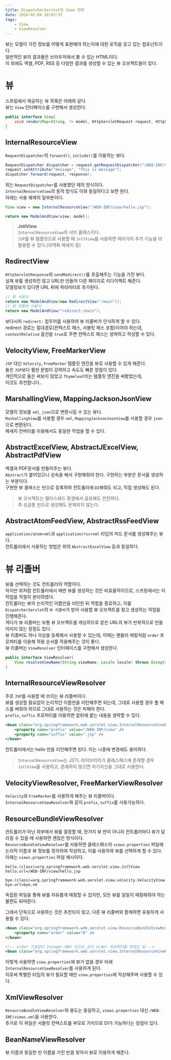 ```yaml
---
title: DispatcherServlet의 View 전략
date: 2018-02-04 18:03:37
tags:
    - View
    - ViewResolver
---
```


뷰는 모델이 가진 정보를 어떻게 표현해야 하는지에 대한 로직을 갖고 있는 컴포넌트이다.  
일반적인 뷰의 결과물은 브라우저에서 볼 수 있는 HTML이다.  
이 외에도 엑셀, PDF, RSS 등 다양한 결과를 생성할 수 있는 뷰 오브젝트들이 있다.  

# 뷰
스프링에서 제공하는 뷰 목록은 아래와 같다.  
뷰는 `View` 인터페이스를 구현해서 생성한다.  
```java
public interface View{
    void render(Map<String, ?> model, HttpServletRequest request, HttpServletResponse resposne) throws Exception;
}
```

## InternalResourceView
`RequestDispatcher`의 `forward()`, `include()`를 이용하는 뷰다.  
```java
RequestDispatcher dispatcher = request.getRequestDispatcher("/WEB-INF/view/hello.jsp");
request.setAttribute("message", "This is message");
dispatcher.forward(request, response);
```
위는 `RequestDispatcher`를 사용했던 때의 방식이다.  
`InternalResourceView`의 동작 방식도 이와 동일하다고 보면 된다.  
아래는 사용 예제의 일부분이다.  
```java
View view = new InternalResourceView("/WEB-INF/view/hello.jsp");

return new ModelAndView(view, model);
```
> **JstlView**  
`InternalResourceView`의 서브 클래스이다.  
`JSP`를 뷰 템플릿으로 사용할 때 `JstlView`를 사용하면 여러가지 추가 기능을 더 활용할 수 있다.(지역화 메세지 등)  

## RedirectView
`HttpServletResponse`의 `sendRedirect()`를 호출해주는 기능을 가진 뷰다.  
실제 뷰를 생성하진 않고 URL만 만들어 다른 페이지로 리다이렉트 해준다.  
모델정보가 있다면 URL 뒤에 파라미터로 추가된다.  
```java
// 뷰 사용시
return new ModelAndView(new RedirectView("/main"));
// 뷰 리졸버 사용시
return new ModelAndView("redirect:/main");
```
보다시피 `redirect:` 접두어를 사용하여 뷰 리졸버가 인식하게 할 수 있다.  
redirect 경로는 절대경로(컨텍스트 패스, 서블릿 패스 포함)이어야 하는데,  
`contextRelative` 옵션을 `true`로 주면 컨텍스트 패스는 생략하고 작성할 수 있다.  

## VelocityView, FreeMarkerView
`JSP` 대신 `Velocity`, `FreeMarker` 템플릿 엔진을 뷰로 사용할 수 있게 해준다.  
둘은 `JSP`보다 훨씬 문법이 강력하고 속도도 빠른 장점이 있다.  
개인적으로 둘은 써보지 않았고 `Thymeleaf`라는 템플릿 엔진을 써봤었는데,  
이것도 추천합니다..  

## MarshallingView, MappingJacksonJsonView
모델의 정보를 `xml`, `json`으로 변환시킬 수 있는 뷰다.  
`MashallingView`를 사용할 경우 `xml`, `MappingJacksonJsonView`를 사용할 경우 `json`으로 변환된다.  
메세지 컨버터를 이용해서도 동일한 작업을 할 수 있다.  

## AbstractExcelView, AbstractJExcelView, AbstractPdfView
엑셀과 PDF문서를 만들어주는 뷰다.  
`Abstract`가 붙어있으니 상속을 해서 구현해줘야 한다. 구현하는 부분은 문서를 생성하는 부분이다.  
구현한 뷰 클래스는 빈으로 등록하여 컨트롤러에 `DI`해줘도 되고, 직접 생성해도 된다.  
> 뷰 오브젝트는 멀티스레드 환경에서 공유해도 안전하다.  
즉 싱글톤 빈으로 생성해도 문제되지 않는다.

## AbstractAtomFeedView, AbstractRssFeedView
`application/atom+xml`과 `application/rss+xml` 타입의 피드 문서를 생성해주는 뷰다.  
컨트롤러에서 사용하는 방법은 위의 `AbstractExcelView` 등과 동일하다.  

# 뷰 리졸버
뷰를 선택하는 것도 컨트롤러의 역할이다.  
하지만 위처럼 컨트롤러에서 매번 뷰를 생성하는 것은 비효율적이므로, 스프링에서는 이 작업을 적절히 분리하였다.  
컨트롤러는 뷰의 논리적인 이름만을 리턴한 뒤 역할을 종료하고, 이를 `DispatcherServlet`의 `뷰 리졸버`가 받아 사용할 뷰 오브젝트를 찾고 생성하는 작업을 진행해준다.  
게다가 뷰 리졸버는 보통 뷰 오브젝트를 캐싱하므로 같은 URL의 뷰가 반복적으로 만들어지지 않는 장점도 있다.  
뷰 리졸버도 하나 이상을 등록해서 사용할 수 있는데, 이때는 핸들러 매핑처럼 `order` 프로퍼티를 이용해 적용 순서를 적용해주는 것이 좋다.  
뷰 리졸버는 `ViewResolver` 인터페이스를 구현해서 생성한다.  
```java
public interface ViewResolver{
    View resolveViewName(String viewName, Locale locale) throws Exception;
}
```

## InternalResourceViewResolver
주로 `JSP`를 사용할 때 쓰이는 뷰 리졸버이다.  
뷰를 생성할 필요없이 논리적인 이름만을 리턴해주면 되는데, 그대로 사용할 경우 풀 패스를 써줘야 하므로 그대로 사용하는 것은 피해야 한다.  
`prefix`, `suffix` 프로퍼티를 이용하면 앞뒤에 붙는 내용을 생략할 수 있다.  
```xml
<bean class="org.springframework.web.servlet.view.InternalResourceViewResolver">
    <property name="prefix" value="/WEB-INF/view" />
    <property name="suffix" value=".jsp" />
</bean>
```
컨트롤러에서는 hello 만을 리턴해주면 된다. 이는 나중에 변경에도 용이하다.  
> `InternalResourceView`는 JSTL 라이브러리가 클래스패스에 존재할 경우 `JstlView`를 사용하고, 존재하지 않으면 자기자신을 그대로 사용한다.  

## VelocityViewResolver, FreeMarkerViewResolver
`Velocity`와 `FreeMarker`를 사용하게 해주는 뷰 리졸버이다.  
`InternalResourceViewResolver`와 같이 `prefix`, `suffix`를 사용가능하다.  

## ResourceBundleViewResolver
컨트롤러가 아닌 외부에서 뷰를 결정할 때, 한가지 뷰 만이 아니라 컨트롤러마다 뷰가 달라질 수 있을 때 사용하면 괜찮은 방식이다.  
`ResourceBundleViewResolver`를 사용하면 클래스패스의 `views.properties` 파일에 논리적 이름과 뷰 정보를 정의하여 작성하고, 이를 사용하여 뷰를 선택하게 할 수 있다.  
아래는 `views.properties` 파일 예시이다.  
```
hello.(class)=org.springframework.web.servlet.view.JstlView
hello.url=/WEB-INF/view/hello.jsp

bye.(class)=org.springframework.web.servlet.view.velocity.VelocityView
bye.url=bye.vm
```
독립된 파일을 통해 뷰를 자유롭게 매핑할 수 있지만, 모든 뷰를 일일히 매핑해줘야 하는 불편도 뒤따른다.  

그래서 단독으로 사용하는 것은 추천되지 않고, 다른 뷰 리졸버와 함께하면 유용하게 사용될 수 있다.  
```xml
<bean class="org.springframework.web.servlet.view.ResourceBundleViewResolver">
    <property name="order" value="0" />
</bean>

<!-- order 기본값이 Integer.MAX 이므로 굳이 order 프로퍼티를 안줘도 됨 -->
<bean class="org.springframework.web.servlet.view.InternalResourceViewResolver" />
```
이렇게 사용하면 `view.properties`에 뷰가 없을 경우 아래 `InternalResourceViewResolver`를 사용하게 된다.  
이로써 특별한 타입의 뷰가 필요할 때만 `view.properties`에 작성해주며 사용할 수 있다.  

## XmlViewResolver
`ResourceBundleViewResolver`와 용도는 동일하고, `views.properties` 대신 `/WEB-INF/views.xml`을 사용한다.  
추가로 이 파일은 서블릿 컨텍스트를 부모로 가지므로 DI가 가능하다는 장점이 있다.

## BeanNameViewResolver
뷰 이름과 동일한 빈 이름을 가진 빈을 찾아서 뷰로 이용하게 해준다.  

<!-- more -->
